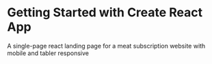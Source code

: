 # Getting Started with Create React App

A single-page react landing page for a meat subscription website with mobile and tabler responsive
